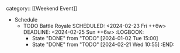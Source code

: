category:: [[Weekend Event]]

- Schedule
	- TODO Battle Royale
	  SCHEDULED: <2024-02-23 Fri ++6w>
	  DEADLINE: <2024-02-25 Sun ++6w>
	  :LOGBOOK:
	  * State "DONE" from "TODO" [2024-01-02 Tue 15:00]
	  * State "DONE" from "TODO" [2024-02-21 Wed 10:55]
	  :END: